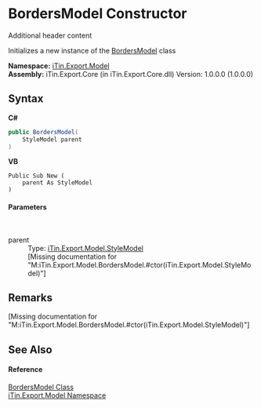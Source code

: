 # BordersModel Constructor 
Additional header content 

Initializes a new instance of the <a href="T_iTin_Export_Model_BordersModel">BordersModel</a> class

**Namespace:**&nbsp;<a href="N_iTin_Export_Model">iTin.Export.Model</a><br />**Assembly:**&nbsp;iTin.Export.Core (in iTin.Export.Core.dll) Version: 1.0.0.0 (1.0.0.0)

## Syntax

**C#**<br />
``` C#
public BordersModel(
	StyleModel parent
)
```

**VB**<br />
``` VB
Public Sub New ( 
	parent As StyleModel
)
```


#### Parameters
&nbsp;<dl><dt>parent</dt><dd>Type: <a href="T_iTin_Export_Model_StyleModel">iTin.Export.Model.StyleModel</a><br />\[Missing <param name="parent"/> documentation for "M:iTin.Export.Model.BordersModel.#ctor(iTin.Export.Model.StyleModel)"\]</dd></dl>

## Remarks
\[Missing <remarks> documentation for "M:iTin.Export.Model.BordersModel.#ctor(iTin.Export.Model.StyleModel)"\]

## See Also


#### Reference
<a href="T_iTin_Export_Model_BordersModel">BordersModel Class</a><br /><a href="N_iTin_Export_Model">iTin.Export.Model Namespace</a><br />